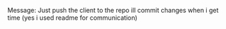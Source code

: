 Message: Just push the client to the repo ill commit changes when i get time (yes i used readme for communication)
